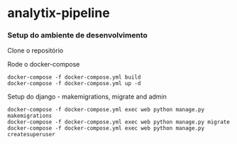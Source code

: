 # analytix-pipeline

### Setup do ambiente de desenvolvimento

Clone o repositório

Rode o docker-compose
    
    docker-compose -f docker-compose.yml build
    docker-compose -f docker-compose.yml up -d

   
Setup do django - makemigrations, migrate and admin
    
    docker-compose -f docker-compose.yml exec web python manage.py makemigrations
    docker-compose -f docker-compose.yml exec web python manage.py migrate
    docker-compose -f docker-compose.yml exec web python manage.py createsuperuser